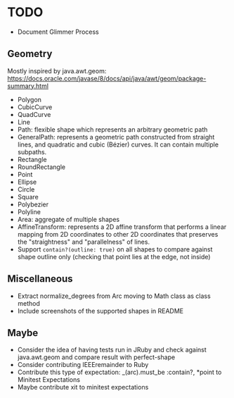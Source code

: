 # TODO

- Document Glimmer Process

## Geometry

Mostly inspired by java.awt.geom: https://docs.oracle.com/javase/8/docs/api/java/awt/geom/package-summary.html

- Polygon
- CubicCurve
- QuadCurve
- Line
- Path: flexible shape which represents an arbitrary geometric path
- GeneralPath: represents a geometric path constructed from straight lines, and quadratic and cubic (Bézier) curves. It can contain multiple subpaths.
- Rectangle
- RoundRectangle
- Point
- Ellipse
- Circle
- Square
- Polybezier
- Polyline
- Area: aggregate of multiple shapes
- AffineTransform: represents a 2D affine transform that performs a linear mapping from 2D coordinates to other 2D coordinates that preserves the "straightness" and "parallelness" of lines.
- Support `contain?(outline: true)` on all shapes to compare against shape outline only (checking that point lies at the edge, not inside)

## Miscellaneous

- Extract normalize_degrees from Arc moving to Math class as class method
- Include screenshots of the supported shapes in README

## Maybe

- Consider the idea of having tests run in JRuby and check against java.awt.geom and compare result with perfect-shape
- Consider contributing IEEEremainder to Ruby
- Contribute this type of expectation: _(arc).must_be :contain?, *point to Minitest Expectations
- Maybe contribute xit to minitest expectations
